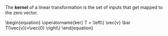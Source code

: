 The **kernel** of a linear transformation is the set of inputs that get mapped to the zero vector.

\begin{equation}
\operatorname{ker} T = \left\\{ \vec{v} \bar T(\vec{v})=\vec{0} \right\\}
\end{equation}